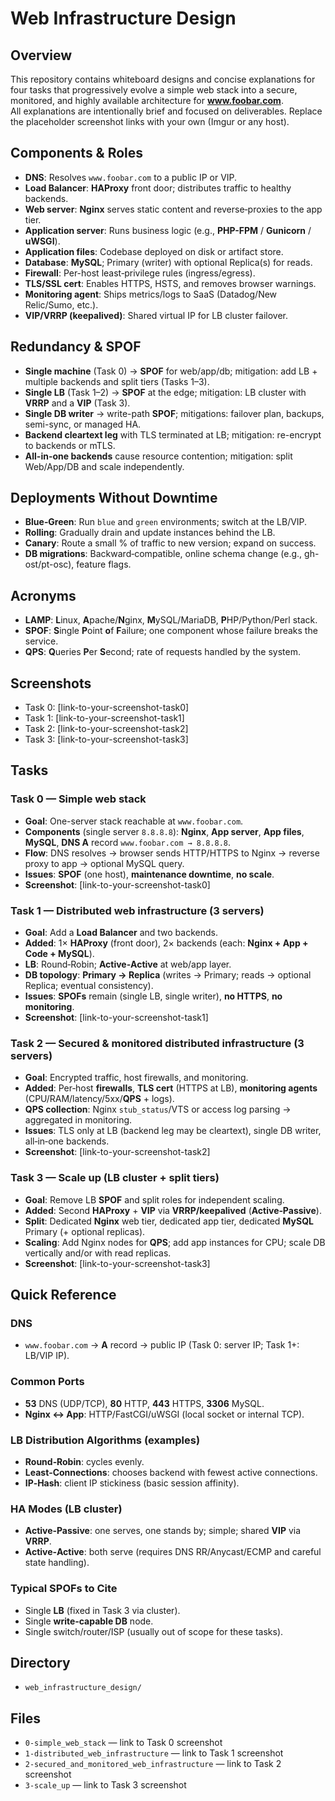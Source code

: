 # Web Infrastructure Design

## Overview
This repository contains whiteboard designs and concise explanations for four tasks that progressively evolve a simple web stack into a secure, monitored, and highly available architecture for **www.foobar.com**.  
All explanations are intentionally brief and focused on deliverables. Replace the placeholder screenshot links with your own (Imgur or any host).

## Components & Roles
- **DNS**: Resolves `www.foobar.com` to a public IP or VIP.
- **Load Balancer**: **HAProxy** front door; distributes traffic to healthy backends.
- **Web server**: **Nginx** serves static content and reverse‑proxies to the app tier.
- **Application server**: Runs business logic (e.g., **PHP-FPM** / **Gunicorn** / **uWSGI**).
- **Application files**: Codebase deployed on disk or artifact store.
- **Database**: **MySQL**; Primary (writer) with optional Replica(s) for reads.
- **Firewall**: Per-host least‑privilege rules (ingress/egress).
- **TLS/SSL cert**: Enables HTTPS, HSTS, and removes browser warnings.
- **Monitoring agent**: Ships metrics/logs to SaaS (Datadog/New Relic/Sumo, etc.).
- **VIP/VRRP (keepalived)**: Shared virtual IP for LB cluster failover.

## Redundancy & SPOF
- **Single machine** (Task 0) → **SPOF** for web/app/db; mitigation: add LB + multiple backends and split tiers (Tasks 1–3).
- **Single LB** (Task 1–2) → **SPOF** at the edge; mitigation: LB cluster with **VRRP** and a **VIP** (Task 3).
- **Single DB writer** → write-path **SPOF**; mitigations: failover plan, backups, semi-sync, or managed HA.
- **Backend cleartext leg** with TLS terminated at LB; mitigation: re-encrypt to backends or mTLS.
- **All-in-one backends** cause resource contention; mitigation: split Web/App/DB and scale independently.

## Deployments Without Downtime
- **Blue‑Green**: Run `blue` and `green` environments; switch at the LB/VIP.
- **Rolling**: Gradually drain and update instances behind the LB.
- **Canary**: Route a small % of traffic to new version; expand on success.
- **DB migrations**: Backward‑compatible, online schema change (e.g., gh-ost/pt-osc), feature flags.

## Acronyms
- **LAMP**: **L**inux, **A**pache/**N**ginx, **M**ySQL/MariaDB, **P**HP/Python/Perl stack.
- **SPOF**: **S**ingle **P**oint **o**f **F**ailure; one component whose failure breaks the service.
- **QPS**: **Q**ueries **P**er **S**econd; rate of requests handled by the system.

## Screenshots
- Task 0: [link-to-your-screenshot-task0]
- Task 1: [link-to-your-screenshot-task1]
- Task 2: [link-to-your-screenshot-task2]
- Task 3: [link-to-your-screenshot-task3]

## Tasks
### Task 0 — Simple web stack
- **Goal**: One-server stack reachable at `www.foobar.com`.
- **Components** (single server `8.8.8.8`): **Nginx**, **App server**, **App files**, **MySQL**, **DNS A** record `www.foobar.com → 8.8.8.8`.
- **Flow**: DNS resolves → browser sends HTTP/HTTPS to Nginx → reverse proxy to app → optional MySQL query.
- **Issues**: **SPOF** (one host), **maintenance downtime**, **no scale**.
- **Screenshot**: [link-to-your-screenshot-task0]

### Task 1 — Distributed web infrastructure (3 servers)
- **Goal**: Add a **Load Balancer** and two backends.
- **Added**: 1× **HAProxy** (front door), 2× backends (each: **Nginx + App + Code + MySQL**).
- **LB**: Round‑Robin; **Active‑Active** at web/app layer.
- **DB topology**: **Primary → Replica** (writes → Primary; reads → optional Replica; eventual consistency).
- **Issues**: **SPOFs** remain (single LB, single writer), **no HTTPS**, **no monitoring**.
- **Screenshot**: [link-to-your-screenshot-task1]

### Task 2 — Secured & monitored distributed infrastructure (3 servers)
- **Goal**: Encrypted traffic, host firewalls, and monitoring.
- **Added**: Per‑host **firewalls**, **TLS cert** (HTTPS at LB), **monitoring agents** (CPU/RAM/latency/5xx/**QPS** + logs).
- **QPS collection**: Nginx `stub_status`/VTS or access log parsing → aggregated in monitoring.
- **Issues**: TLS only at LB (backend leg may be cleartext), single DB writer, all‑in‑one backends.
- **Screenshot**: [link-to-your-screenshot-task2]

### Task 3 — Scale up (LB cluster + split tiers)
- **Goal**: Remove LB **SPOF** and split roles for independent scaling.
- **Added**: Second **HAProxy** + **VIP** via **VRRP/keepalived** (**Active‑Passive**).
- **Split**: Dedicated **Nginx** web tier, dedicated app tier, dedicated **MySQL** Primary (+ optional replicas).
- **Scaling**: Add Nginx nodes for **QPS**; add app instances for CPU; scale DB vertically and/or with read replicas.
- **Screenshot**: [link-to-your-screenshot-task3]

## Quick Reference
### DNS
- `www.foobar.com` → **A** record → public IP (Task 0: server IP; Task 1+: LB/VIP IP).

### Common Ports
- **53** DNS (UDP/TCP), **80** HTTP, **443** HTTPS, **3306** MySQL.
- **Nginx ↔ App**: HTTP/FastCGI/uWSGI (local socket or internal TCP).

### LB Distribution Algorithms (examples)
- **Round‑Robin**: cycles evenly.
- **Least‑Connections**: chooses backend with fewest active connections.
- **IP‑Hash**: client IP stickiness (basic session affinity).

### HA Modes (LB cluster)
- **Active‑Passive**: one serves, one stands by; simple; shared **VIP** via **VRRP**.
- **Active‑Active**: both serve (requires DNS RR/Anycast/ECMP and careful state handling).

### Typical SPOFs to Cite
- Single **LB** (fixed in Task 3 via cluster).
- Single **write‑capable DB** node.
- Single switch/router/ISP (usually out of scope for these tasks).

## Directory
- `web_infrastructure_design/`

## Files
- `0-simple_web_stack` — link to Task 0 screenshot
- `1-distributed_web_infrastructure` — link to Task 1 screenshot
- `2-secured_and_monitored_web_infrastructure` — link to Task 2 screenshot
- `3-scale_up` — link to Task 3 screenshot
